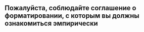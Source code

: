 ## Пожалуйста, соблюдайте соглашение о форматировании, с которым вы должны ознакомиться эмпирически

